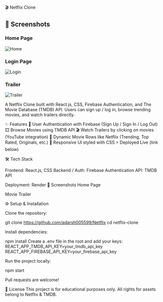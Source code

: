 🎬 Netflix Clone
## 📸 Screenshots  

### Home Page  
![Home](./assets/home.png)  
### Login Page  
![Login](./assets/login.png)  
### Trailer  
![Trailer](./assets/list.png)


A Netflix Clone built with React.js, CSS, Firebase Authentication, and The Movie Database (TMDB) API.
Users can sign up / log in, browse trending movies, and watch trailers directly.

✨ Features
🔐 User Authentication with Firebase (Sign Up / Sign In / Log Out)
🎞️ Browse Movies using TMDB API
🎬 Watch Trailers by clicking on movies (YouTube integration)
🔎 Dynamic Movie Rows like Netflix (Trending, Top Rated, Originals, etc.)
🎨 Responsive UI styled with CSS
⚡ Deployed Live (link below)

🛠️ Tech Stack

Frontend: React.js, CSS
Backend / Auth: Firebase Authentication
API: TMDB API

Deployment: Render
📸 Screenshots
Home Page

Movie Trailer

⚙️ Setup & Installation

Clone the repository:

git clone https://github.com/adarsh005599/Netflix
cd netflix-clone


Install dependencies:

npm install
Create a .env file in the root and add your keys:
REACT_APP_TMDB_API_KEY=your_tmdb_api_key
REACT_APP_FIREBASE_API_KEY=your_firebase_api_key

Run the project locally:

npm start

Pull requests are welcome!

📜 License
This project is for educational purposes only. All rights for assets belong to Netflix & TMDB.
